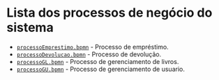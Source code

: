 # Lista dos processos de negócio do sistema

* [`processoEmprestimo.bpmn`]() - Processo de empréstimo.
* [`processoDevolucao.bpmn`]() - Processo de devolução.
* [`processoGL.bpmn`]() - Processo de gerenciamento de livros.
* [`processoGU.bpmn`]() - Processo de gerenciamento de usuario.


